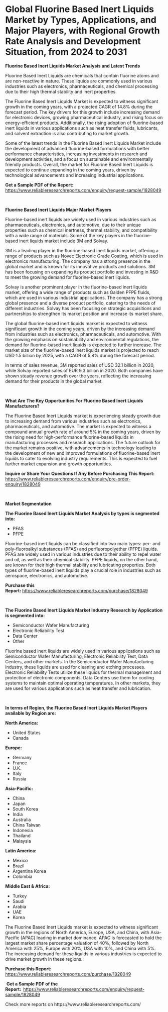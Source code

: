 <p><h1>Global Fluorine Based Inert Liquids Market by Types, Applications, and Major Players, with Regional Growth Rate Analysis and Development Situation, from 2024 to 2031</h1></p><p><strong>Fluorine Based Inert Liquids Market Analysis and Latest Trends</strong></p>
<p><p>Fluorine Based Inert Liquids are chemicals that contain fluorine atoms and are non-reactive in nature. These liquids are commonly used in various industries such as electronics, pharmaceuticals, and chemical processing due to their high thermal stability and inert properties.</p><p>The Fluorine Based Inert Liquids Market is expected to witness significant growth in the coming years, with a projected CAGR of 14.8% during the forecast period. The key drivers for this growth include increasing demand for electronic devices, growing pharmaceutical industry, and rising focus on energy-efficient products. Additionally, the rising adoption of fluorine-based inert liquids in various applications such as heat transfer fluids, lubricants, and solvent extraction is also contributing to market growth.</p><p>Some of the latest trends in the Fluorine Based Inert Liquids Market include the development of advanced fluorine-based formulations with better performance characteristics, increasing investments in research and development activities, and a focus on sustainable and environmentally friendly products. Overall, the market for Fluorine Based Inert Liquids is expected to continue expanding in the coming years, driven by technological advancements and increasing industrial applications.</p></p>
<p><strong>Get a Sample PDF of the Report:&nbsp;</strong> <a href="https://www.reliableresearchreports.com/enquiry/request-sample/1828049">https://www.reliableresearchreports.com/enquiry/request-sample/1828049</a></p>
<p>&nbsp;</p>
<p><strong>Fluorine Based Inert Liquids Major Market Players</strong></p>
<p><p>Fluorine-based inert liquids are widely used in various industries such as pharmaceuticals, electronics, and automotive, due to their unique properties such as chemical inertness, thermal stability, and compatibility with a wide range of materials. Some of the key players in the fluorine-based inert liquids market include 3M and Solvay.</p><p>3M is a leading player in the fluorine-based inert liquids market, offering a range of products such as Novec Electronic Grade Coating, which is used in electronics manufacturing. The company has a strong presence in the global market and is known for its innovative products and solutions. 3M has been focusing on expanding its product portfolio and investing in R&D to meet the growing demand for fluorine-based inert liquids.</p><p>Solvay is another prominent player in the fluorine-based inert liquids market, offering a wide range of products such as Galden PFPE fluids, which are used in various industrial applications. The company has a strong global presence and a diverse product portfolio, catering to the needs of different industries. Solvay has been focusing on strategic acquisitions and partnerships to strengthen its market position and increase its market share.</p><p>The global fluorine-based inert liquids market is expected to witness significant growth in the coming years, driven by the increasing demand from industries such as electronics, pharmaceuticals, and automotive. With the growing emphasis on sustainability and environmental regulations, the demand for fluorine-based inert liquids is expected to further increase. The market size of the fluorine-based inert liquids market is projected to reach USD 1.5 billion by 2025, with a CAGR of 5.8% during the forecast period.</p><p>In terms of sales revenue, 3M reported sales of USD 32.1 billion in 2020, while Solvay reported sales of EUR 9.3 billion in 2020. Both companies have shown steady revenue growth over the years, reflecting the increasing demand for their products in the global market.</p></p>
<p>&nbsp;</p>
<p><strong>What Are The Key Opportunities For Fluorine Based Inert Liquids Manufacturers?</strong></p>
<p><p>The Fluorine Based Inert Liquids market is experiencing steady growth due to increasing demand from various industries such as electronics, pharmaceuticals, and automotive. The market is expected to witness a compound annual growth rate of around 5% in the coming years, driven by the rising need for high-performance fluorine-based liquids in manufacturing processes and research applications. The future outlook for the market remains positive, with advancements in technology leading to the development of new and improved formulations of fluorine-based inert liquids to cater to evolving industry requirements. This is expected to fuel further market expansion and growth opportunities.</p></p>
<p><strong>Inquire or Share Your Questions If Any Before Purchasing This Report:</strong> <a href="https://www.reliableresearchreports.com/enquiry/pre-order-enquiry/1828049">https://www.reliableresearchreports.com/enquiry/pre-order-enquiry/1828049</a></p>
<p>&nbsp;</p>
<p><strong>Market Segmentation</strong></p>
<p><strong>The Fluorine Based Inert Liquids Market Analysis by types is segmented into:</strong></p>
<p><ul><li>PFAS</li><li>PFPE</li></ul></p>
<p><p>Fluorine-based inert liquids can be classified into two main types: per- and poly-fluoroalkyl substances (PFAS) and perfluoropolyether (PFPE) liquids. PFAS are widely used in various industries due to their ability to repel water and oil, as well as their chemical stability. PFPE liquids, on the other hand, are known for their high thermal stability and lubricating properties. Both types of fluorine-based inert liquids play a crucial role in industries such as aerospace, electronics, and automotive.</p></p>
<p><strong>Purchase this Report:&nbsp;</strong><a href="https://www.reliableresearchreports.com/purchase/1828049">https://www.reliableresearchreports.com/purchase/1828049</a></p>
<p>&nbsp;</p>
<p><strong>The Fluorine Based Inert Liquids Market Industry Research by Application is segmented into:</strong></p>
<p><ul><li>Semiconductor Wafer Manufacturing</li><li>Electronic Reliability Test</li><li>Data Center</li><li>Other</li></ul></p>
<p><p>Fluorine based inert liquids are widely used in various applications such as Semiconductor Wafer Manufacturing, Electronic Reliability Test, Data Centers, and other markets. In the Semiconductor Wafer Manufacturing industry, these liquids are used for cleaning and etching processes. Electronic Reliability Tests utilize these liquids for thermal management and protection of electronic components. Data Centers use them for cooling systems to maintain optimal operating temperatures. In other markets, they are used for various applications such as heat transfer and lubrication.</p></p>
<p>&nbsp;</p>
<p><strong>In terms of Region, the Fluorine Based Inert Liquids Market Players available by Region are:</strong></p>
<p>
    <p> <strong> North America: </strong>
        <ul>
            <li>United States</li>
            <li>Canada</li>
        </ul>
        </p> 
    <p> <strong> Europe: </strong>
        <ul>
            <li>Germany</li>
            <li>France</li>
            <li>U.K.</li>
            <li>Italy</li>
            <li>Russia</li>
        </ul>
        </p> 
    <p> <strong> Asia-Pacific: </strong>
        <ul>
            <li>China</li>
            <li>Japan</li>
            <li>South Korea</li>
            <li>India</li>
            <li>Australia</li>
            <li>China Taiwan</li>
            <li>Indonesia</li>
            <li>Thailand</li>
            <li>Malaysia</li>
        </ul>
        </p> 
    <p> <strong> Latin America: </strong>
        <ul>
            <li>Mexico</li>
            <li>Brazil</li>
            <li>Argentina Korea</li>
            <li>Colombia</li>
        </ul>
        </p> 
    <p> <strong> Middle East & Africa: </strong>
        <ul>
            <li>Turkey</li>
            <li>Saudi</li>
            <li>Arabia</li>
            <li>UAE</li>
            <li>Korea</li>
        </ul>
    </p>
    </p>
<p><p>The Fluorine Based Inert Liquids market is expected to witness significant growth in the regions of North America, Europe, USA, and China, with Asia-Pacific (APAC) leading in market dominance. APAC is forecasted to hold the largest market share percentage valuation of 40%, followed by North America with 25%, Europe with 20%, USA with 10%, and China with 5%. The increasing demand for these liquids in various industries is expected to drive market growth in these regions.</p></p>
<p><strong>Purchase this Report: </strong><a href="https://www.reliableresearchreports.com/purchase/1828049">https://www.reliableresearchreports.com/purchase/1828049</a></p>
<p>&nbsp;<strong>Get a Sample PDF of the Report:&nbsp;&nbsp;</strong><a href="https://www.reliableresearchreports.com/enquiry/request-sample/1828049">https://www.reliableresearchreports.com/enquiry/request-sample/1828049</a></p>
<p><strong></strong></p>
<p>Check more reports on https://www.reliableresearchreports.com/</p>